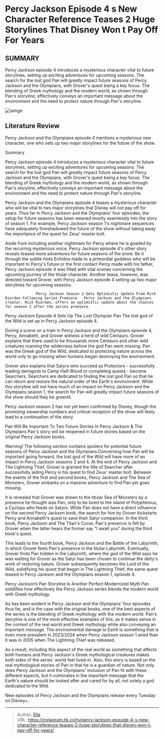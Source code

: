 # Percy Jackson Episode 4 s New Character Reference Teases 2 Huge Storylines That Disney Won t Pay Off For Years


## SUMMARY 



  Percy Jackson episode 4 introduces a mysterious character vital to future storylines, setting up exciting adventures for upcoming seasons.   The search for the lost god Pan will greatly impact future seasons of Percy Jackson and the Olympians, with Grover&#39;s quest being a key focus.   The blending of Greek mythology and the modern world, as shown through Pan&#39;s storyline, effectively conveys an important message about the environment and the need to protect nature through Pan&#39;s storyline.  

![iamge](https://static1.srcdn.com/wordpress/wp-content/uploads/2024/01/percy-jackson-poster-grover.jpg)

## Literature Review
Percy Jackson and the Olympians episode 4 mentions a mysterious new character, one who sets up two major storylines for the future of the show.





Summary

  Percy Jackson episode 4 introduces a mysterious character vital to future storylines, setting up exciting adventures for upcoming seasons.   The search for the lost god Pan will greatly impact future seasons of Percy Jackson and the Olympians, with Grover&#39;s quest being a key focus.   The blending of Greek mythology and the modern world, as shown through Pan&#39;s storyline, effectively conveys an important message about the environment and the need to protect nature through Pan&#39;s storyline.  







Percy Jackson and the Olympians episode 4 teases a mysterious character who will be vital to two major storylines that Disney will not pay off for years. Thus far in Percy Jackson and the Olympians&#39; four episodes, the setup for future seasons has been weaved mostly seamlessly into the story of season 1. For example, Percy Jackson season 1&#39;s nightmare sequences have adequately foreshadowed the future of the show without taking away the importance of the quest for Zeus&#39; master bolt.

Aside from including another nightmare for Percy where he is goaded by the recurring mysterious voice, Percy Jackson episode 4&#39;s other story reveals teased more adventures for future seasons of the show. Be it through the subtle hints Echidna made to a primordial goddess who will be important to Percy&#39;s future or the first contact Percy made with his father, Percy Jackson episode 4 was filled with vital scenes concerning the upcoming journey of the titular character. Another tease, however, was directed toward Grover, with Percy Jackson episode 4 setting up two major storylines for upcoming seasons.




                  Percy Jackson Season 2 Gets Optimistic Update From Rick Riordan Following Series Premiere   Percy Jackson and the Olympians creator, Rick Riordan, offers an optimistic update about the chances for season 2 after the series premiere.    


 Percy Jackson Episode 4 Sets Up The Lost Olympian Pan 
The lost god of the Wild is set up in Percy Jackson episode 4.
          

During a scene on a train in Percy Jackson and the Olympians episode 4, Percy, Annabeth, and Grover witness a herd of wild Centaurs. Grover explains that there used to be thousands more Centaurs and other wild creatures roaming the wilderness before the god Pan went missing. Pan was the Greek god of the Wild, dedicated to protecting nature across the world only to go missing when humans began destroying the environment.

Grover also explains that Satyrs who succeed as Protectors - successfully leading demigods to Camp Half-Blood or completing quests - become Searchers. Searchers are dedicated to finding the lost god Pan so that he can return and restore the natural order of the Earth&#39;s environment. While this storyline will not have much of an impact on Percy Jackson and the Olympians season 1, the search for Pan will greatly impact future seasons of the show should they be greenlit.






Percy Jackson season 2 has not yet been confirmed by Disney, though the promising viewership numbers and critical reception of the show will likely lead to a continuation of the story.






 Pan Will Be Important To Two Future Stories In Percy Jackson &amp; The Olympians 
Pan&#39;s story will be reopened in future stories based on the original Percy Jackson books.
          

Warning! The following section contains spoilers for potential future seasons of Percy Jackson and the Olympians.Concerning how Pan will be important going forward, the lost god of the Wild will have more of an impact in Percy Jackson seasons 2 and 4. At the end of Percy Jackson and The Lightning Thief, Grover is granted the title of Searcher after successfully aiding Percy in his quest to find Zeus&#39; master bolt. Between the events of the first and second books, Percy Jackson and The Sea of Monsters, Grover embarks on a massive adventure to find Pan yet goes missing.




It is revealed that Grover was drawn to the titular Sea of Monsters by a presence he thought was Pan, only to be lured to the island of Polyphemus, a Cyclops who feeds on Satyrs. While Pan does not have a direct influence on the second Percy Jackson book, the search for him by Grover kickstarts Percy and Annabeth&#39;s quest to save their Satyr companion. In the third book, Percy Jackson and The Titan&#39;s Curse, Pan&#39;s presence is felt by Grover when the latter hears the former say &#34;I await you&#34; during the third book&#39;s quest.

This leads to the fourth book, Percy Jackson and the Battle of the Labyrinth, in which Grover feels Pan&#39;s presence in the titular Labyrinth. Eventually, Grover finds Pan hidden in the Labyrinth, where the god of the Wild says he was waiting for Grover as the Satyr has been chosen to continue the deity&#39;s work of restoring nature. Grover subsequently becomes the Lord of the Wild, solidifying his quest that began in The Lightning Thief, the same quest teased in Percy Jackson and the Olympians season 1, episode 4.






 Percy Jackson’s Pan Storyline Is Another Perfect Modernized Myth 
Pan solidifies how effectively the Percy Jackson series blends the modern world with Greek mythology.
         

As has been evident in Percy Jackson and the Olympians&#39; four episodes thus far, and is the case with the original books, one of the best aspects of the series is the blending of Greek mythology with the modern world. Pan&#39;s storyline is one of the most effective examples of this, as it makes sense in the context of the real world and Greek mythology while also conveying an important message. The environmental damage to Earth is something that is even more prevalent in 2023/2024 when Percy Jackson season 1 aired than it was in 2005 when The Lightning Thief was released.

As a result, including this aspect of the real world as something that affects both humans and Percy Jackson&#39;s Greek mythological creatures makes both sides of the series&#39; world feel lived-in. Also, this story is based on the real mythological stories of Pan in that he is a guardian of nature. Not only does Percy Jackson and the Olympians&#39; inclusion of Pan fit with these different aspects, but it culminates in the important message that the Earth&#39;s nature should be looked after and cared for by all, not solely a god dedicated to the Wild.




New episodes of Percy Jackson and the Olympians release every Tuesday on Disney&#43;.



---

> Author: [Ella](https://instagram.hk.cn/)  
> URL: https://instagram.hk.cn/tv/percy-jackson-episode-4-s-new-character-reference-teases-2-huge-storylines-that-disney-won-t-pay-off-for-years/  

